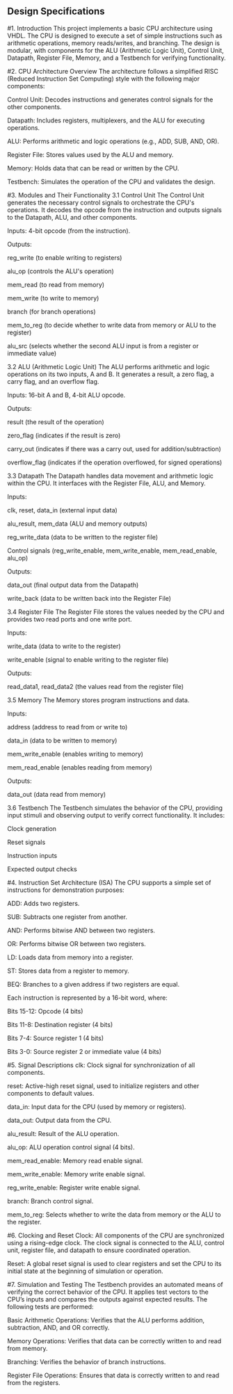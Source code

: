 ## Design Specifications

#1. Introduction
This project implements a basic CPU architecture using VHDL. The CPU is designed to execute a set of simple instructions such as arithmetic operations, memory reads/writes, and branching. The design is modular, with components for the ALU (Arithmetic Logic Unit), Control Unit, Datapath, Register File, Memory, and a Testbench for verifying functionality.

#2. CPU Architecture Overview
The architecture follows a simplified RISC (Reduced Instruction Set Computing) style with the following major components:

Control Unit: Decodes instructions and generates control signals for the other components.

Datapath: Includes registers, multiplexers, and the ALU for executing operations.

ALU: Performs arithmetic and logic operations (e.g., ADD, SUB, AND, OR).

Register File: Stores values used by the ALU and memory.

Memory: Holds data that can be read or written by the CPU.

Testbench: Simulates the operation of the CPU and validates the design.

#3. Modules and Their Functionality
3.1 Control Unit
The Control Unit generates the necessary control signals to orchestrate the CPU's operations. It decodes the opcode from the instruction and outputs signals to the Datapath, ALU, and other components.

Inputs: 4-bit opcode (from the instruction).

Outputs:

reg_write (to enable writing to registers)

alu_op (controls the ALU's operation)

mem_read (to read from memory)

mem_write (to write to memory)

branch (for branch operations)

mem_to_reg (to decide whether to write data from memory or ALU to the register)

alu_src (selects whether the second ALU input is from a register or immediate value)

3.2 ALU (Arithmetic Logic Unit)
The ALU performs arithmetic and logic operations on its two inputs, A and B. It generates a result, a zero flag, a carry flag, and an overflow flag.

Inputs: 16-bit A and B, 4-bit ALU opcode.

Outputs:

result (the result of the operation)

zero_flag (indicates if the result is zero)

carry_out (indicates if there was a carry out, used for addition/subtraction)

overflow_flag (indicates if the operation overflowed, for signed operations)

3.3 Datapath
The Datapath handles data movement and arithmetic logic within the CPU. It interfaces with the Register File, ALU, and Memory.

Inputs:

clk, reset, data_in (external input data)

alu_result, mem_data (ALU and memory outputs)

reg_write_data (data to be written to the register file)

Control signals (reg_write_enable, mem_write_enable, mem_read_enable, alu_op)

Outputs:

data_out (final output data from the Datapath)

write_back (data to be written back into the Register File)

3.4 Register File
The Register File stores the values needed by the CPU and provides two read ports and one write port.

Inputs:

write_data (data to write to the register)

write_enable (signal to enable writing to the register file)

Outputs:

read_data1, read_data2 (the values read from the register file)

3.5 Memory
The Memory stores program instructions and data.

Inputs:

address (address to read from or write to)

data_in (data to be written to memory)

mem_write_enable (enables writing to memory)

mem_read_enable (enables reading from memory)

Outputs:

data_out (data read from memory)

3.6 Testbench
The Testbench simulates the behavior of the CPU, providing input stimuli and observing output to verify correct functionality. It includes:

Clock generation

Reset signals

Instruction inputs

Expected output checks

#4. Instruction Set Architecture (ISA)
The CPU supports a simple set of instructions for demonstration purposes:

ADD: Adds two registers.

SUB: Subtracts one register from another.

AND: Performs bitwise AND between two registers.

OR: Performs bitwise OR between two registers.

LD: Loads data from memory into a register.

ST: Stores data from a register to memory.

BEQ: Branches to a given address if two registers are equal.

Each instruction is represented by a 16-bit word, where:

Bits 15-12: Opcode (4 bits)

Bits 11-8: Destination register (4 bits)

Bits 7-4: Source register 1 (4 bits)

Bits 3-0: Source register 2 or immediate value (4 bits)

#5. Signal Descriptions
clk: Clock signal for synchronization of all components.

reset: Active-high reset signal, used to initialize registers and other components to default values.

data_in: Input data for the CPU (used by memory or registers).

data_out: Output data from the CPU.

alu_result: Result of the ALU operation.

alu_op: ALU operation control signal (4 bits).

mem_read_enable: Memory read enable signal.

mem_write_enable: Memory write enable signal.

reg_write_enable: Register write enable signal.

branch: Branch control signal.

mem_to_reg: Selects whether to write the data from memory or the ALU to the register.

#6. Clocking and Reset
Clock: All components of the CPU are synchronized using a rising-edge clock. The clock signal is connected to the ALU, control unit, register file, and datapath to ensure coordinated operation.

Reset: A global reset signal is used to clear registers and set the CPU to its initial state at the beginning of simulation or operation.

#7. Simulation and Testing
The Testbench provides an automated means of verifying the correct behavior of the CPU. It applies test vectors to the CPU’s inputs and compares the outputs against expected results. The following tests are performed:

Basic Arithmetic Operations: Verifies that the ALU performs addition, subtraction, AND, and OR correctly.

Memory Operations: Verifies that data can be correctly written to and read from memory.

Branching: Verifies the behavior of branch instructions.

Register File Operations: Ensures that data is correctly written to and read from the registers.
